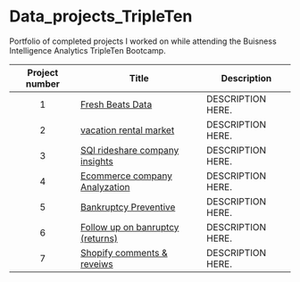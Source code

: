 # Data_projects_TripleTen
Portfolio of completed projects I worked on while attending the Buisness Intelligence Analytics TripleTen Bootcamp.

| Project number | Title | Description |
| :-----------: | ----------- |----------- |
| 1 | [Fresh Beats Data](https://github.com/aprilstrathmeyer/Data_projects_TripleTen/tree/main/Fresh%20Beats%20) | DESCRIPTION HERE. |
| 2 | [vacation rental market](https://github.com/aprilstrathmeyer/Data_projects_TripleTen/tree/main/vacation%20rental%20market) | DESCRIPTION HERE. |
| 3 | [SQl rideshare company insights](https://github.com/aprilstrathmeyer/Data_projects_TripleTen/tree/main/SQl%20rideshare%20company%20insights) | DESCRIPTION HERE. |
| 4 | [Ecommerce company Analyzation](https://github.com/aprilstrathmeyer/Data_projects_TripleTen/tree/main/Ecommerce%20company%20Analyzation) | DESCRIPTION HERE. |
| 5 | [Bankruptcy Preventive ](https://github.com/aprilstrathmeyer/Data_projects_TripleTen/tree/main/Bankruptcy%20prevenative) | DESCRIPTION HERE. |
| 6 | [Follow up on banruptcy (returns)](https://github.com/aprilstrathmeyer/Data_projects_TripleTen/tree/main/Follow%20up%20on%20banruptcy%20(returns)) | DESCRIPTION HERE. |
| 7 | [Shopify comments & reveiws](https://github.com/aprilstrathmeyer/Data_projects_TripleTen/tree/main/Shopify%20comments%20%26%20reveiws) | DESCRIPTION HERE. |
<!--
| 8 | [PROJECT NAME](PROJECT DIRECTORY LINK) | DESCRIPTION HERE. |
| 9 | [PROJECT NAME](PROJECT DIRECTORY LINK) | DESCRIPTION HERE. |
| 10| [PROJECT NAME](PROJECT DIRECTORY LINK) | DESCRIPTION HERE. |
-->
